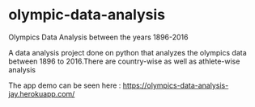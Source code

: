 # olympic-data-analysis
Olympics Data Analysis between the years 1896-2016

A data analysis project done on python that analyzes the olympics data between 1896 to 2016.There are country-wise as well as athlete-wise analysis

The app demo can be seen here : https://olympics-data-analysis-jay.herokuapp.com/
